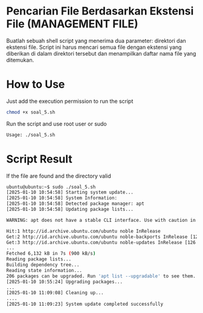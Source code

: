 # Pencarian File Berdasarkan Ekstensi File (MANAGEMENT FILE)
Buatlah sebuah shell script yang menerima dua parameter: direktori dan ekstensi file. Script ini harus mencari semua file dengan ekstensi yang diberikan di dalam direktori  tersebut dan menampilkan daftar nama file yang ditemukan.

# How to Use
Just add the execution permission to run the script 
```bash
chmod +x soal_5.sh
```
Run the script and use root user or sudo
```bash
Usage: ./soal_5.sh
```
# Script Result

If the file are found and the directory valid

```bash
ubuntu@ubuntu:~$ sudo ./soal_5.sh
[2025-01-10 10:54:58] Starting system update...
[2025-01-10 10:54:58] System Information:
[2025-01-10 10:54:58] Detected package manager: apt
[2025-01-10 10:54:58] Updating package lists...

WARNING: apt does not have a stable CLI interface. Use with caution in scripts.

Hit:1 http://id.archive.ubuntu.com/ubuntu noble InRelease
Get:2 http://id.archive.ubuntu.com/ubuntu noble-backports InRelease [126 kB]
Get:3 http://id.archive.ubuntu.com/ubuntu noble-updates InRelease [126 kB]
...
Fetched 6,132 kB in 7s (900 kB/s)
Reading package lists...
Building dependency tree...
Reading state information...
206 packages can be upgraded. Run 'apt list --upgradable' to see them.
[2025-01-10 10:55:24] Upgrading packages...
...
[2025-01-10 11:09:08] Cleaning up...
....
[2025-01-10 11:09:23] System update completed successfully
```